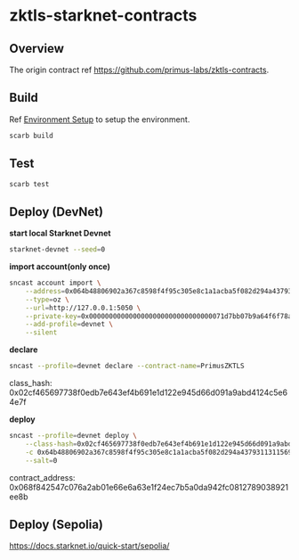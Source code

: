 
# zktls-starknet-contracts

## Overview

The origin contract ref https://github.com/primus-labs/zktls-contracts.

## Build

Ref [Environment Setup](https://docs.starknet.io/quick-start/environment-setup/) to setup the environment.

```sh
scarb build
```

## Test

```sh
scarb test
```

## Deploy (DevNet)

**start local Starknet Devnet**

```sh
starknet-devnet --seed=0
```

**import account(only once)**

```sh
sncast account import \
    --address=0x064b48806902a367c8598f4f95c305e8c1a1acba5f082d294a43793113115691 \
    --type=oz \
    --url=http://127.0.0.1:5050 \
    --private-key=0x0000000000000000000000000000000071d7bb07b9a64f6f78ac4c816aff4da9 \
    --add-profile=devnet \
    --silent
```

**declare**

```sh
sncast --profile=devnet declare --contract-name=PrimusZKTLS
```
class_hash: 0x02cf465697738f0edb7e643ef4b691e1d122e945d66d091a9abd4124c5e64e7f


**deploy**
```sh
sncast --profile=devnet deploy \
    --class-hash=0x02cf465697738f0edb7e643ef4b691e1d122e945d66d091a9abd4124c5e64e7f \
    -c 0x64b48806902a367c8598f4f95c305e8c1a1acba5f082d294a43793113115691 0xAfC79DFa002408C479dDa0384831E73616B721C4 \
    --salt=0
```
contract_address: 0x068f842547c076a2ab01e66e6a63e1f24ec7b5a0da942fc0812789038921ee8b



## Deploy (Sepolia)

https://docs.starknet.io/quick-start/sepolia/

